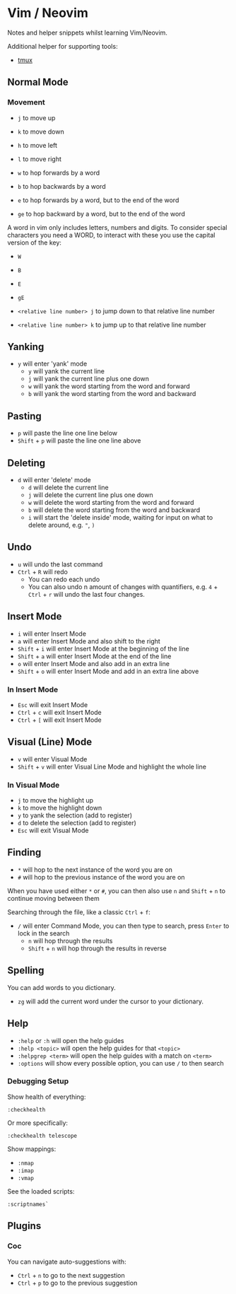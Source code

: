 # Vim / Neovim

Notes and helper snippets whilst learning Vim/Neovim.

Additional helper for supporting tools:

- [tmux](./tmux.md)

## Normal Mode

### Movement

- `j` to move up
- `k` to move down
- `h` to move left
- `l` to move right

- `w` to hop forwards by a word
- `b` to hop backwards by a word
- `e` to hop forwards by a word, but to the end of the word
- `ge` to hop backward by a word, but to the end of the word

A word in vim only includes letters, numbers and digits. To consider special characters you need a WORD, to interact with these you use the capital version of the key:

- `W`
- `B`
- `E`
- `gE`

- `<relative line number> j` to jump down to that relative line number
- `<relative line number> k` to jump up to that relative line number

## Yanking

- `y` will enter 'yank' mode
  - `y` will yank the current line
  - `j` will yank the current line plus one down
  - `w` will yank the word starting from the word and forward
  - `b` will yank the word starting from the word and backward

## Pasting

- `p` will paste the line one line below
- `Shift` + `p` will paste the line one line above

## Deleting

- `d` will enter 'delete' mode
  - `d` will delete the current line
  - `j` will delete the current line plus one down
  - `w` will delete the word starting from the word and forward
  - `b` will delete the word starting from the word and backward
  - `i` will start the 'delete inside' mode, waiting for input on what to delete around, e.g. `"`, `)`

## Undo

- `u` will undo the last command
- `Ctrl` + `R` will redo
  - You can redo each undo
  - You can also undo n amount of changes with quantifiers, e.g. `4` + `Ctrl` + `r` will undo the last four changes.

## Insert Mode

- `i` will enter Insert Mode
- `a` will enter Insert Mode and also shift to the right
- `Shift` + `i` will enter Insert Mode at the beginning of the line
- `Shift` + `a` will enter Insert Mode at the end of the line
- `o` will enter Insert Mode and also add in an extra line
- `Shift` + `o` will enter Insert Mode and add in an extra line above

### In Insert Mode

- `Esc` will exit Insert Mode
- `Ctrl` + `c` will exit Insert Mode
- `Ctrl` + `[` will exit Insert Mode

## Visual (Line) Mode

- `v` will enter Visual Mode
- `Shift` + `v` will enter Visual Line Mode and highlight the whole line

### In Visual Mode

- `j` to move the highlight up
- `k` to move the highlight down
- `y` to yank the selection (add to register)
- `d` to delete the selection (add to register)
- `Esc` will exit Visual Mode

## Finding

- `*` will hop to the next instance of the word you are on
- `#` will hop to the previous instance of the word you are on

When you have used either `*` or `#`, you can then also use `n` and `Shift` + `n` to continue moving between them

Searching through the file, like a classic `Ctrl` + `f`:

- `/` will enter Command Mode, you can then type to search, press `Enter` to lock in the search
  - `n` will hop through the results
  - `Shift` + `n` will hop through the results in reverse

## Spelling

You can add words to you dictionary.

- `zg` will add the current word under the cursor to your dictionary.

## Help

- `:help` or `:h` will open the help guides
- `:help <topic>` will open the help guides for that `<topic>`
- `:helpgrep <term>` will open the help guides with a match on `<term>`
- `:options` will show every possible option, you can use `/` to then search

### Debugging Setup

Show health of everything:

```
:checkhealth
```

Or more specifically:

```
:checkhealth telescope
```

Show mappings:

- `:nmap`
- `:imap`
- `:vmap`

See the loaded scripts:

```
:scriptnames`
```

## Plugins

### Coc

You can navigate auto-suggestions with:

- `Ctrl` + `n` to go to the next suggestion
- `Ctrl` + `p` to go to the previous suggestion
